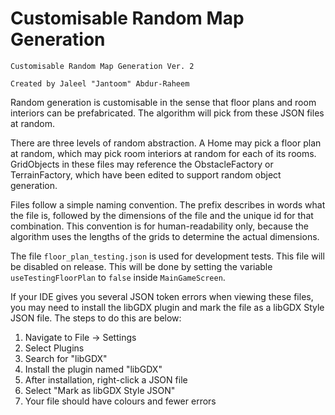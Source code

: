 # Customisable Random Map Generation

```
Customisable Random Map Generation Ver. 2

Created by Jaleel "Jantoom" Abdur-Raheem
```

Random generation is customisable in the sense that floor plans and 
room interiors can be prefabricated. The algorithm will pick from 
these JSON files at random.

There are three levels of random abstraction. A Home may pick a
floor plan at random, which may pick room interiors at random for
each of its rooms. GridObjects in these files may reference the
ObstacleFactory or TerrainFactory, which have been edited to support
random object generation.

Files follow a simple naming convention. The prefix describes in
words what the file is, followed by the dimensions of the file and
the unique id for that combination. This convention is for 
human-readability only, because the algorithm uses the lengths of the 
grids to determine the actual dimensions.

The file `floor_plan_testing.json` is used for development tests. 
This file will be disabled on release. This will be done by setting the
variable `useTestingFloorPlan` to `false` inside `MainGameScreen`.

If your IDE gives you several JSON token errors when viewing these files,
you may need to install the libGDX plugin and mark the file as a libGDX
Style JSON file. The steps to do this are below: 

1. Navigate to File -> Settings
2. Select Plugins
3. Search for "libGDX"
4. Install the plugin named "libGDX"
5. After installation, right-click a JSON file
6. Select "Mark as libGDX Style JSON"
7. Your file should have colours and fewer errors